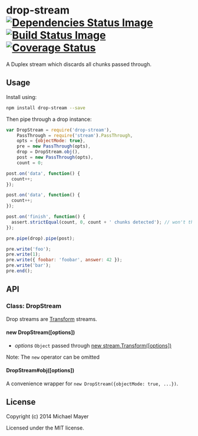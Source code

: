 # drop-stream [![Dependencies Status Image](https://gemnasium.com/schnittstabil/drop-stream.svg)](https://gemnasium.com/schnittstabil/drop-stream) [![Build Status Image](https://travis-ci.org/schnittstabil/drop-stream.svg)](https://travis-ci.org/schnittstabil/drop-stream) [![Coverage Status](https://coveralls.io/repos/schnittstabil/drop-stream/badge.png)](https://coveralls.io/r/schnittstabil/drop-stream)

A Duplex stream which discards all chunks passed through.

## Usage

Install using:

```bash
npm install drop-stream --save
```

Then pipe through a drop instance:

```Javascript
var DropStream = require('drop-stream'),
    PassThrough = require('stream').PassThrough,
    opts = {objectMode: true},
    pre = new PassThrough(opts),
    drop = DropStream.obj(),
    post = new PassThrough(opts),
    count = 0;

post.on('data', function() {
  count++;
});

post.on('data', function() {
  count++;
});

post.on('finish', function() {
  assert.strictEqual(count, 0, count + ' chunks detected'); // won't throw
});

pre.pipe(drop).pipe(post);

pre.write('foo');
pre.write(1);
pre.write({ foobar: 'foobar', answer: 42 });
pre.write('bar');
pre.end();
```

## API

### Class: DropStream

Drop streams are [Transform](http://nodejs.org/api/stream.html#stream_class_stream_transform) streams.

#### new DropStream([options])

* _options_ `Object` passed through [new stream.Transform([options])](http://nodejs.org/api/stream.html#stream_new_stream_transform_options)

Note: The `new` operator can be omitted

#### DropStream#obj([options])

A convenience wrapper for `new DropStream({objectMode: true, ...})`.

## License

Copyright (c) 2014 Michael Mayer

Licensed under the MIT license.
